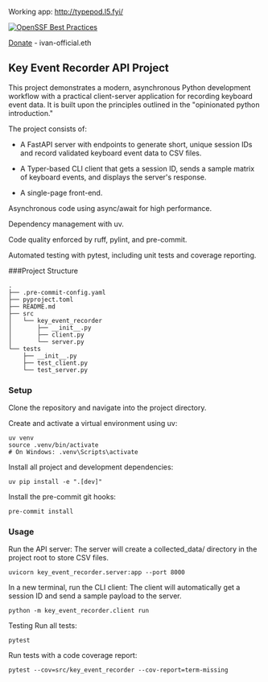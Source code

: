 
Working app: http://typepod.l5.fyi/

[![OpenSSF Best Practices](https://www.bestpractices.dev/projects/11307/badge)](https://www.bestpractices.dev/projects/11307)

[Donate](https://link.depay.com/bd2CN2mC43qflZBvSONiJ) - ivan-official.eth


## Key Event Recorder API Project

This project demonstrates a modern, asynchronous Python development workflow with a practical client-server application for recording keyboard event data. It is built upon the principles outlined in the "opinionated python introduction."

The project consists of:

* A FastAPI server with endpoints to generate short, unique session IDs and record validated keyboard event data to CSV files.

* A Typer-based CLI client that gets a session ID, sends a sample matrix of keyboard events, and displays the server's response.

* A single-page front-end.

Asynchronous code using async/await for high performance.

Dependency management with uv.

Code quality enforced by ruff, pylint, and pre-commit.

Automated testing with pytest, including unit tests and coverage reporting.

###Project Structure

```
.
├── .pre-commit-config.yaml
├── pyproject.toml
├── README.md
├── src
│   └── key_event_recorder
│       ├── __init__.py
│       ├── client.py
│       └── server.py
└── tests
    ├── __init__.py
    ├── test_client.py
    └── test_server.py
```

### Setup

Clone the repository and navigate into the project directory.

Create and activate a virtual environment using uv:

```
uv venv
source .venv/bin/activate
# On Windows: .venv\Scripts\activate
```

Install all project and development dependencies:

```
uv pip install -e ".[dev]"
```

Install the pre-commit git hooks:

```
pre-commit install
```

### Usage

Run the API server:
The server will create a collected_data/ directory in the project root to store CSV files.

```
uvicorn key_event_recorder.server:app --port 8000
```

In a new terminal, run the CLI client:
The client will automatically get a session ID and send a sample payload to the server.

```
python -m key_event_recorder.client run
```

Testing
Run all tests:

```
pytest
```

Run tests with a code coverage report:

```
pytest --cov=src/key_event_recorder --cov-report=term-missing
```
